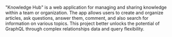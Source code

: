 
"Knowledge Hub" is a web application for managing and sharing knowledge within a team or organization.
The app allows users to create and organize articles, ask questions,
answer them, comment, and also search for information on various topics.
This project better unlocks the potential of GraphQL through complex relationships
data and query flexibility.